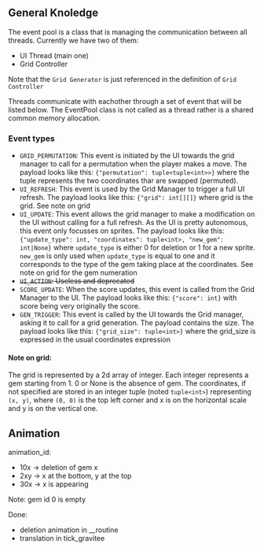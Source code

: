 ## General Knoledge

The event pool is a class that is managing the communication between all threads. Currently we have two of them:
 - UI Thread (main one)
 - Grid Controller

Note that the `Grid Generator` is just referenced in the definition of `Grid Controller`

Threads communicate with eachother through a set of event that will be listed below.
The EventPool class is not called as a thread rather is a shared common memory allocation.

### Event types
 - `GRID_PERMUTATION`: This event is initiated by the UI towards the grid manager to call for a permutation when the player makes a move. The payload looks like this: `{"permutation": tuple<tuple<int>>}` where the tuple represents the two coordinates thar are swapped (permuted).
 - `UI_REFRESH`: This event is used by the Grid Manager to trigger a full UI refresh. The payload looks like this: `{"grid": int[][]}` where grid is the grid. See note on grid
 - `UI_UPDATE`: This event allows the grid manager to make a modification on the UI without calling for a full refresh. As the UI is pretty autonomous, this event only focusses on sprites. The payload looks like this: `{"update_type": int, "coordinates": tuple<int>, "new_gem": int|None}` where `update_type` is either 0 for deletion or 1 for a new sprite. `new_gem` is only used when `update_type` is equal to one and it corresponds to the type of the gem taking place at the coordinates. See note on grid for the gem numeration
 - ~~`UI_ACTION`: Useless and deprecated~~
 - `SCORE_UPDATE`: When the score updates, this event is called from the Grid Manager to the UI. The payload looks like this: `{"score": int}` with score being very originally the score.
 - `GEN_TRIGGER`: This event is called by the UI towards the Grid manager, asking it to call for a grid generation. The payload contains the size. The payload looks like this: `{"grid_size": tuple<int>}` where the grid\_size is expressed in the usual coordinates expression

#### Note on grid:

The grid is represented by a 2d array of integer. Each integer represents a gem starting from 1. 0 or None is the absence of gem.
The coordinates, if not specified are stored in an integer tuple (noted `tuple<int>`) representing `(x, y)`, where `(0, 0)` is the top left corner and x is on the horizontal scale and y is on the vertical one.


## Animation

animation_id:
 - 10x -> deletion of gem x
 - 2xy -> x at the bottom, y at the top
 - 30x -> x is appearing

Note: gem id 0 is empty

Done:
 - deletion animation in __routine
 - translation in tick_gravitee
